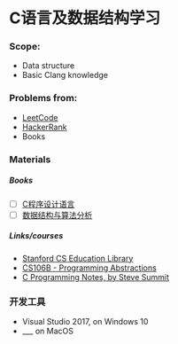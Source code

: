 # C语言及数据结构学习


### Scope:
- Data structure
- Basic Clang knowledge

### Problems from:
- [LeetCode](https://leetcode.com/)
- [HackerRank](https://www.hackerrank.com/)
- Books

### Materials
##### Books
 - [ ] [C程序设计语言](https://book.douban.com/subject/1139336/)
 - [ ] [数据结构与算法分析](https://www.douban.com/link2/?url=https%3A%2F%2Fbook.douban.com%2Fsubject%2F1139426%2F&query=%E6%95%B0%E6%8D%AE%E7%BB%93%E6%9E%84&cat_id=1001&type=search&pos=1)

##### Links/courses
- [Stanford CS Education Library](http://cslibrary.stanford.edu/ )
- [CS106B - Programming Abstractions](https://see.stanford.edu/Course/CS106B/163)
- [C Programming Notes, by Steve Summit](http://www.eskimo.com/~scs/cclass/notes/top.html)

### 开发工具
  - Visual Studio 2017, on Windows 10  
  - ___ on MacOS
